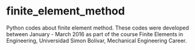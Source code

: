 # finite_element_method
Python codes about finite element method.
These codes were developed between January - March 2016 as part of the course Finite Elements in Engineering, Universidad Simon Bolívar, Mechanical Engineering Career.
